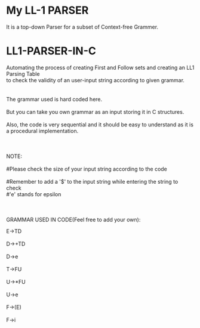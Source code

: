 # My LL-1 PARSER
It is a top-down Parser for a subset of Context-free Grammer.
# LL1-PARSER-IN-C
Automating the process of creating First and Follow sets and creating an LL1 Parsing Table<br />
to check the validity of an user-input string according to given grammar.<br />	
<br/>	
The grammar used is hard coded here.<br/>	 
But you can take you own grammar as an input storing it in C structures.<br/>	
Also, the code is very sequential and it should be easy to understand as it is a procedural implementation.<br/>	
<br/>	
NOTE:<br/>	
#Please check the size of your input string according to the code<br/>	
#Remember to add a '$' to the input string while entering the string to check<br/>
#'e' stands for epsilon<br/>	
<br/>	
GRAMMAR USED IN CODE(Feel free to add your own):<br/>	

E->TD<br/>	
D->+TD<br/>		
D->e<br/>		
T->FU<br/>	
U->*FU<br/>		
U->e<br/>		
F->(E)<br/>		
F->i<br/>		

